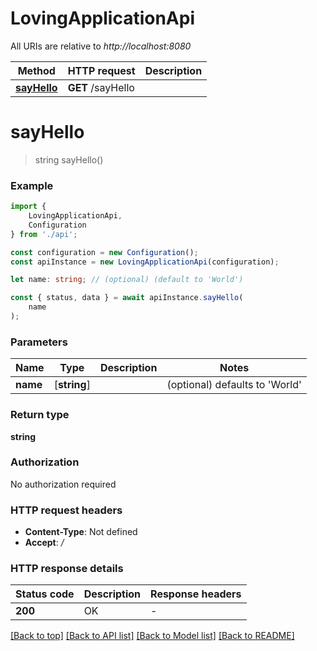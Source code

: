 # LovingApplicationApi

All URIs are relative to *http://localhost:8080*

|Method | HTTP request | Description|
|------------- | ------------- | -------------|
|[**sayHello**](#sayhello) | **GET** /sayHello | |

# **sayHello**
> string sayHello()


### Example

```typescript
import {
    LovingApplicationApi,
    Configuration
} from './api';

const configuration = new Configuration();
const apiInstance = new LovingApplicationApi(configuration);

let name: string; // (optional) (default to 'World')

const { status, data } = await apiInstance.sayHello(
    name
);
```

### Parameters

|Name | Type | Description  | Notes|
|------------- | ------------- | ------------- | -------------|
| **name** | [**string**] |  | (optional) defaults to 'World'|


### Return type

**string**

### Authorization

No authorization required

### HTTP request headers

 - **Content-Type**: Not defined
 - **Accept**: */*


### HTTP response details
| Status code | Description | Response headers |
|-------------|-------------|------------------|
|**200** | OK |  -  |

[[Back to top]](#) [[Back to API list]](../README.md#documentation-for-api-endpoints) [[Back to Model list]](../README.md#documentation-for-models) [[Back to README]](../README.md)

